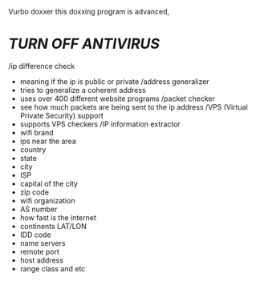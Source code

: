 Vurbo doxxer
this doxxing program is advanced, 
# ***TURN OFF ANTIVIRUS***
/ip difference check
- meaning if the ip is public or private
/address generalizer
- tries to generalize a coherent address
- uses over 400 different website programs
/packet checker
- see how much packets are being sent to the ip address
/VPS (Virtual Private Security) support
- supports VPS checkers
/IP information extractor
- wifi brand
- ips near the area
- country
- state
- city
- ISP
- capital of the city
- zip code
- wifi organization
- AS number
- how fast is the internet
- continents LAT/LON
- IDD code
- name servers
- remote port
- host address
- range class
and etc
